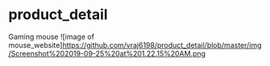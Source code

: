# product_detail
Gaming mouse 
![image of mouse_website]https://github.com/vraj6198/product_detail/blob/master/img/Screenshot%202019-09-25%20at%201.22.15%20AM.png

